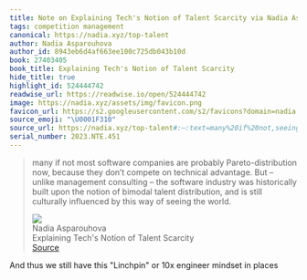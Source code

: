 ```yaml
---
title: Note on Explaining Tech's Notion of Talent Scarcity via Nadia Asparouhova
tags: competition management
canonical: https://nadia.xyz/top-talent
author: Nadia Asparouhova
author_id: 8943eb6d4af663ee100c725db043b10d
book: 27403405
book_title: Explaining Tech's Notion of Talent Scarcity
hide_title: true
highlight_id: 524444742
readwise_url: https://readwise.io/open/524444742
image: https://nadia.xyz/assets/img/favicon.png
favicon_url: https://s2.googleusercontent.com/s2/favicons?domain=nadia.xyz
source_emoji: "\U0001F310"
source_url: https://nadia.xyz/top-talent#:~:text=many%20if%20not,seeing%20the%20world.
serial_number: 2023.NTE.451
---
```

> many if not most software companies are probably Pareto-distribution now, because they don’t compete on technical advantage. But – unlike management consulting – the software industry was historically built upon the notion of bimodal talent distribution, and is still culturally influenced by this way of seeing the world.
> <div class="quoteback-footer"><div class="quoteback-avatar"><img class="mini-favicon" src="https://s2.googleusercontent.com/s2/favicons?domain=nadia.xyz"></div><div class="quoteback-metadata"><div class="metadata-inner"><span style="display:none">FROM:</span><div aria-label="Nadia Asparouhova" class="quoteback-author"> Nadia Asparouhova</div><div aria-label="Explaining Tech's Notion of Talent Scarcity" class="quoteback-title"> Explaining Tech's Notion of Talent Scarcity</div></div></div><div class="quoteback-backlink"><a target="_blank" aria-label="go to the full text of this quotation" rel="noopener" href="https://nadia.xyz/top-talent#:~:text=many%20if%20not,seeing%20the%20world." class="quoteback-arrow"> Source</a></div></div>

And thus we still have this "Linchpin" or 10x engineer mindset in places